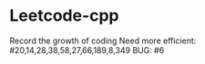 # Leetcode-cpp
Record the growth of coding
Need more efficient:
#20,14,28,38,58,27,66,189,8,349
BUG: #6
